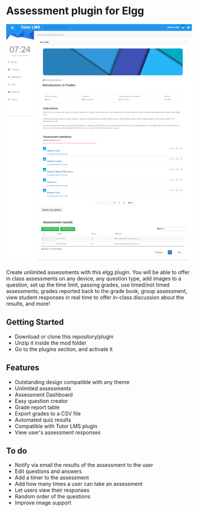 # Assessment plugin for Elgg

<img src="graphics/assessment-plugin-elgg.png">


Create unlimited assessments with this elgg plugin. You will be able to offer in class assessments on any device, any question type, add images to a question, set up the time limit, passing grades, 
use timed/not timed assessments, grades reported back to the grade book, group assessment, view student responses in real time to offer in-class discussion about the results, and more!


## Getting Started

- Download or clone this repository/plugin
- Unzip it inside the mod folder
- Go to the plugins section, and activate it

## Features

- Outstanding design compatible with any theme
- Unlimited assessments
- Assessment Dashboard
- Easy question creator
- Grade report table
- Export grades to a CSV file
- Automated quiz results
- Compatible with Tutor LMS plugin
- View user's assessment responses

## To do

- Notify via email the results of the assessment to the user
- Edit questions and answers
- Add a timer to the assessment
- Add how many times a user can take an assessment
- Let users view their responses
- Random order of the questions
- Improve image support